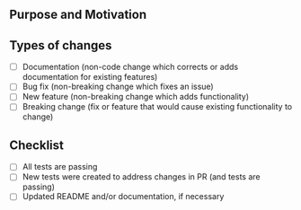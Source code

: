 <!--- Provide a general summary of your changes in the title above -->

## Purpose and Motivation

<!--- Please describe the purpose and motivation of the pull request. -->
<!--- Why is this change required? What problem does it solve? -->
<!--- If it fixes an open issue, please link to the issue here. -->

## Types of changes

<!--- What types of changes does your pull request introduce? Put an `x` in all the boxes that apply: -->
- [ ] Documentation (non-code change which corrects or adds documentation for existing features)
- [ ] Bug fix (non-breaking change which fixes an issue)
- [ ] New feature (non-breaking change which adds functionality)
- [ ] Breaking change (fix or feature that would cause existing functionality to change)

## Checklist

- [ ] All tests are passing
- [ ] New tests were created to address changes in PR (and tests are passing)
- [ ] Updated README and/or documentation, if necessary

<!--- Thanks for contributing! -->

